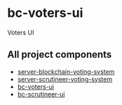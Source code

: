# bc-voters-ui
Voters UI

## All project components
* [server-blockchain-voting-system](https://github.com/dinhhn2000/server-blockchain-voting-system/edit/master/README.md)
* [server-scrutineer-voting-system](https://github.com/dinhhn2000/server-scrutineer-voting-system)
* [bc-voters-ui](https://github.com/phuocantd/bc-voters-ui)
* [bc-scrutineer-ui](https://github.com/phuocantd/bc-scrutineer-ui)
